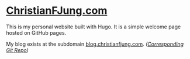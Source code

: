 # [ChristianFJung.com](http://christianfjung.com/)

This is my personal website built with Hugo. It is a simple welcome page hosted on GitHub pages. 



My blog exists at the subdomain [blog.christianfjung.com](http://blog.christianfjung.com/). *([Corresponding Git Repo](https://github.com/ChristianFJung/blog.christianfjung.com))*

